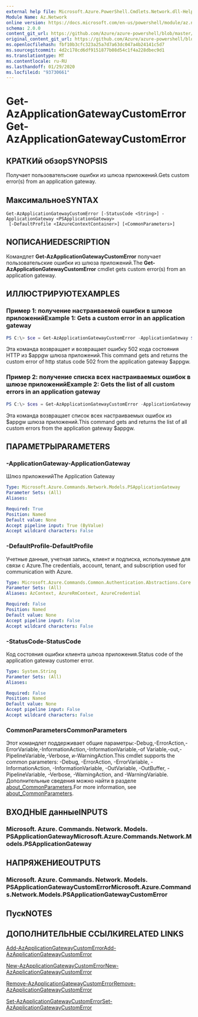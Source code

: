 ```yaml
---
external help file: Microsoft.Azure.PowerShell.Cmdlets.Network.dll-Help.xml
Module Name: Az.Network
online version: https://docs.microsoft.com/en-us/powershell/module/az.network/get-azapplicationgatewaycustomerror
schema: 2.0.0
content_git_url: https://github.com/Azure/azure-powershell/blob/master/src/Network/Network/help/Get-AzApplicationGatewayCustomError.md
original_content_git_url: https://github.com/Azure/azure-powershell/blob/master/src/Network/Network/help/Get-AzApplicationGatewayCustomError.md
ms.openlocfilehash: fbf10b3cfc323a25a7d7a63dc047a4b24141c5d7
ms.sourcegitcommit: 4d2c178cd6df9151877b08d54c1f4a228dbec9d1
ms.translationtype: MT
ms.contentlocale: ru-RU
ms.lasthandoff: 01/29/2020
ms.locfileid: "93730661"
---
```

# <span data-ttu-id="b0ca1-101">Get-AzApplicationGatewayCustomError</span><span class="sxs-lookup"><span data-stu-id="b0ca1-101">Get-AzApplicationGatewayCustomError</span></span>

## <span data-ttu-id="b0ca1-102">КРАТКИй обзор</span><span class="sxs-lookup"><span data-stu-id="b0ca1-102">SYNOPSIS</span></span>
<span data-ttu-id="b0ca1-103">Получает пользовательские ошибки из шлюза приложений.</span><span class="sxs-lookup"><span data-stu-id="b0ca1-103">Gets custom error(s) from an application gateway.</span></span>

## <span data-ttu-id="b0ca1-104">Максимальное</span><span class="sxs-lookup"><span data-stu-id="b0ca1-104">SYNTAX</span></span>

```
Get-AzApplicationGatewayCustomError [-StatusCode <String>] -ApplicationGateway <PSApplicationGateway>
 [-DefaultProfile <IAzureContextContainer>] [<CommonParameters>]
```

## <span data-ttu-id="b0ca1-105">NОПИСАНИЕ</span><span class="sxs-lookup"><span data-stu-id="b0ca1-105">DESCRIPTION</span></span>
<span data-ttu-id="b0ca1-106">Командлет **Get-AzApplicationGatewayCustomError** получает пользовательские ошибки из шлюза приложений.</span><span class="sxs-lookup"><span data-stu-id="b0ca1-106">The **Get-AzApplicationGatewayCustomError** cmdlet gets custom error(s) from an application gateway.</span></span>

## <span data-ttu-id="b0ca1-107">ИЛЛЮСТРИРУЮТ</span><span class="sxs-lookup"><span data-stu-id="b0ca1-107">EXAMPLES</span></span>

### <span data-ttu-id="b0ca1-108">Пример 1: получение настраиваемой ошибки в шлюзе приложений</span><span class="sxs-lookup"><span data-stu-id="b0ca1-108">Example 1: Gets a custom error in an application gateway</span></span>
```powershell
PS C:\> $ce = Get-AzApplicationGatewayCustomError -ApplicationGateway $appgw -StatusCode HttpStatus502
```

<span data-ttu-id="b0ca1-109">Эта команда возвращает и возвращает ошибку 502 кода состояния HTTP из $appgw шлюза приложений.</span><span class="sxs-lookup"><span data-stu-id="b0ca1-109">This command gets and returns the custom error of http status code 502 from the application gateway $appgw.</span></span>

### <span data-ttu-id="b0ca1-110">Пример 2: получение списка всех настраиваемых ошибок в шлюзе приложений</span><span class="sxs-lookup"><span data-stu-id="b0ca1-110">Example 2: Gets the list of all custom errors in an application gateway</span></span>
```powershell
PS C:\> $ces = Get-AzApplicationGatewayCustomError -ApplicationGateway $appgw
```

<span data-ttu-id="b0ca1-111">Эта команда возвращает список всех настраиваемых ошибок из $appgw шлюза приложений.</span><span class="sxs-lookup"><span data-stu-id="b0ca1-111">This command gets and returns the list of all custom errors from the application gateway $appgw.</span></span>

## <span data-ttu-id="b0ca1-112">ПАРАМЕТРЫ</span><span class="sxs-lookup"><span data-stu-id="b0ca1-112">PARAMETERS</span></span>

### <span data-ttu-id="b0ca1-113">-ApplicationGateway</span><span class="sxs-lookup"><span data-stu-id="b0ca1-113">-ApplicationGateway</span></span>
<span data-ttu-id="b0ca1-114">Шлюз приложений</span><span class="sxs-lookup"><span data-stu-id="b0ca1-114">The Application Gateway</span></span>

```yaml
Type: Microsoft.Azure.Commands.Network.Models.PSApplicationGateway
Parameter Sets: (All)
Aliases:

Required: True
Position: Named
Default value: None
Accept pipeline input: True (ByValue)
Accept wildcard characters: False
```

### <span data-ttu-id="b0ca1-115">-DefaultProfile</span><span class="sxs-lookup"><span data-stu-id="b0ca1-115">-DefaultProfile</span></span>
<span data-ttu-id="b0ca1-116">Учетные данные, учетная запись, клиент и подписка, используемые для связи с Azure.</span><span class="sxs-lookup"><span data-stu-id="b0ca1-116">The credentials, account, tenant, and subscription used for communication with Azure.</span></span>

```yaml
Type: Microsoft.Azure.Commands.Common.Authentication.Abstractions.Core.IAzureContextContainer
Parameter Sets: (All)
Aliases: AzContext, AzureRmContext, AzureCredential

Required: False
Position: Named
Default value: None
Accept pipeline input: False
Accept wildcard characters: False
```

### <span data-ttu-id="b0ca1-117">-StatusCode</span><span class="sxs-lookup"><span data-stu-id="b0ca1-117">-StatusCode</span></span>
<span data-ttu-id="b0ca1-118">Код состояния ошибки клиента шлюза приложения.</span><span class="sxs-lookup"><span data-stu-id="b0ca1-118">Status code of the application gateway customer error.</span></span>

```yaml
Type: System.String
Parameter Sets: (All)
Aliases:

Required: False
Position: Named
Default value: None
Accept pipeline input: False
Accept wildcard characters: False
```

### <span data-ttu-id="b0ca1-119">CommonParameters</span><span class="sxs-lookup"><span data-stu-id="b0ca1-119">CommonParameters</span></span>
<span data-ttu-id="b0ca1-120">Этот командлет поддерживает общие параметры:-Debug,-ErrorAction,-ErrorVariable,-InformationAction,-InformationVariable,-of Variable,-out,-PipelineVariable,-Verbose, и-WarningAction.</span><span class="sxs-lookup"><span data-stu-id="b0ca1-120">This cmdlet supports the common parameters: -Debug, -ErrorAction, -ErrorVariable, -InformationAction, -InformationVariable, -OutVariable, -OutBuffer, -PipelineVariable, -Verbose, -WarningAction, and -WarningVariable.</span></span> <span data-ttu-id="b0ca1-121">Дополнительные сведения можно найти в разделе [about_CommonParameters](https://go.microsoft.com/fwlink/?LinkID=113216).</span><span class="sxs-lookup"><span data-stu-id="b0ca1-121">For more information, see [about_CommonParameters](https://go.microsoft.com/fwlink/?LinkID=113216).</span></span>

## <span data-ttu-id="b0ca1-122">ВХОДНЫЕ данные</span><span class="sxs-lookup"><span data-stu-id="b0ca1-122">INPUTS</span></span>

### <span data-ttu-id="b0ca1-123">Microsoft. Azure. Commands. Network. Models. PSApplicationGateway</span><span class="sxs-lookup"><span data-stu-id="b0ca1-123">Microsoft.Azure.Commands.Network.Models.PSApplicationGateway</span></span>

## <span data-ttu-id="b0ca1-124">НАПРЯЖЕНИЕ</span><span class="sxs-lookup"><span data-stu-id="b0ca1-124">OUTPUTS</span></span>

### <span data-ttu-id="b0ca1-125">Microsoft. Azure. Commands. Network. Models. PSApplicationGatewayCustomError</span><span class="sxs-lookup"><span data-stu-id="b0ca1-125">Microsoft.Azure.Commands.Network.Models.PSApplicationGatewayCustomError</span></span>

## <span data-ttu-id="b0ca1-126">Пуск</span><span class="sxs-lookup"><span data-stu-id="b0ca1-126">NOTES</span></span>

## <span data-ttu-id="b0ca1-127">ДОПОЛНИТЕЛЬНЫЕ ССЫЛКИ</span><span class="sxs-lookup"><span data-stu-id="b0ca1-127">RELATED LINKS</span></span>

[<span data-ttu-id="b0ca1-128">Add-AzApplicationGatewayCustomError</span><span class="sxs-lookup"><span data-stu-id="b0ca1-128">Add-AzApplicationGatewayCustomError</span></span>](./Add-AzApplicationGatewayCustomError.md)

[<span data-ttu-id="b0ca1-129">New-AzApplicationGatewayCustomError</span><span class="sxs-lookup"><span data-stu-id="b0ca1-129">New-AzApplicationGatewayCustomError</span></span>](./New-AzApplicationGatewayCustomError.md)

[<span data-ttu-id="b0ca1-130">Remove-AzApplicationGatewayCustomError</span><span class="sxs-lookup"><span data-stu-id="b0ca1-130">Remove-AzApplicationGatewayCustomError</span></span>](./Remove-AzApplicationGatewayCustomError.md)

[<span data-ttu-id="b0ca1-131">Set-AzApplicationGatewayCustomError</span><span class="sxs-lookup"><span data-stu-id="b0ca1-131">Set-AzApplicationGatewayCustomError</span></span>](./Set-AzApplicationGatewayCustomError.md)
